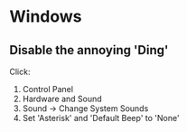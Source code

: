 # Windows

## Disable the annoying 'Ding'

Click:

1.  Control Panel
2.  Hardware and Sound
3.  Sound -> Change System Sounds
4.  Set 'Asterisk' and 'Default Beep' to 'None'
